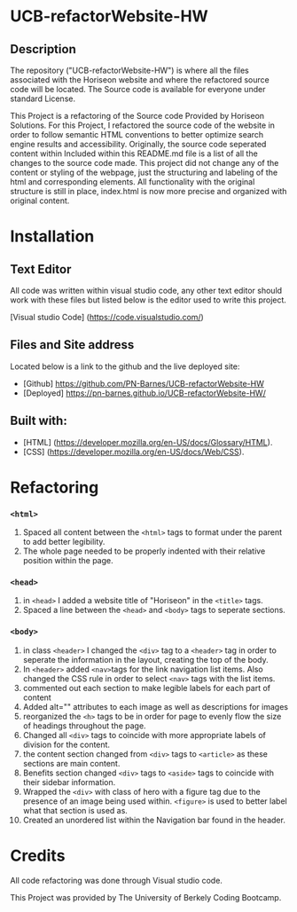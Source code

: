 # UCB-refactorWebsite-HW
## Description
The repository ("UCB-refactorWebsite-HW") is where all the files associated with the Horiseon website and where the refactored source code will be located. The Source code is available for everyone under standard License.

This Project is a refactoring of the Source code Provided by Horiseon Solutions. For this Project, I refactored the source code of the website in order to follow semantic HTML conventions to better optimize search engine results and accessibility. Originally, the source code seperated content within  Included within this README.md file is a list of all the changes to the source code made. This project did not change any of the content or styling of the webpage, just the structuring and labeling of the html and corresponding elements. All functionality with the original structure is still in place, index.html is now more precise and organized with original content.  



# Installation 

## Text Editor
All code was written within visual studio code, any other text editor should work with these files but listed below is the editor used to write this project.

[Visual studio Code] (https://code.visualstudio.com/)

## Files and Site address
Located below is a link to the github and the live deployed site:

* [Github] https://github.com/PN-Barnes/UCB-refactorWebsite-HW
* [Deployed] https://pn-barnes.github.io/UCB-refactorWebsite-HW/


## Built with:

* [HTML] (https://developer.mozilla.org/en-US/docs/Glossary/HTML).
* [CSS] (https://developer.mozilla.org/en-US/docs/Web/CSS).

# Refactoring 


### `<html>`
1. Spaced all content between the `<html>` tags to format under the parent to add better legibility.
2. The whole page needed to be properly indented with their relative position within the page. 

### `<head>`
1. in `<head>` I added a website title of "Horiseon" in the `<title>` tags.
2. Spaced a line between the `<head>`  and `<body>`  tags to seperate sections.

### `<body>`
1. in class `<header>` I changed the `<div>` tag to a `<header>` tag in order to seperate the information in the layout, creating the top of the body.
2. In `<header>` added `<nav>`tags for the link navigation list items. Also changed the CSS rule in order to select `<nav>` tags with the list items. 
3. commented out each section to make legible labels for each part of content
4. Added alt="" attributes to each image as well as descriptions for images
5. reorganized the `<h>` tags to be in order for page to evenly flow the size of headings throughout the page.
6. Changed all `<div>` tags to coincide with more appropriate labels of division for the content.
7. the content section changed from `<div>` tags to `<article>` as these sections are main content. 
8. Benefits section changed `<div>` tags to `<aside>` tags to coincide with their sidebar information.
9. Wrapped the `<div>` with class of hero  with a figure tag due to the presence of an image being used within. `<figure>` is used to better label what that section is used as.
10. Created an unordered list within the Navigation bar found in the header. 
# Credits 

All code refactoring was done through Visual studio code.

This Project was provided by The University of Berkely Coding Bootcamp.
